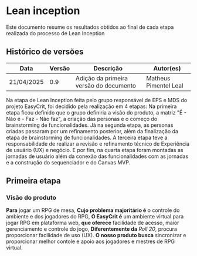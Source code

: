 # Lean inception
Este documento resume os resultados obtidos ao final de cada etapa realizada do processo de Lean Inception

## Histórico de versões

| Data | Versão | Descrição | Autor(es) |
|------|--------|-----------|-----------|
| 21/04/2025 | 0.9 | Adição da primeira versão do documento | Matheus Pimentel Leal |

Na etapa de Lean Inception feita pelo grupo responsável de EPS e MDS do projeto EasyCrit, foi decidido pela realização em 4 etapas: Na primeira etapa ficou definido que o grupo definiria a visão do produto, a matriz "É - Não é - Faz - Não faz", a criação das personas e o começo do brainstorming de funcionalidades. Já na segunda etapa, as personas criadas passaram por um refinamento posterior, além da finalização da etapa de brainstorming de funcionalidades. A terceira etapa teve a responsabilidade de realizar a revisão e refinamento técnico de Experiência de usuário (UX) e negócio. E por fim, na quarta etapa foram montadas as jornadas de usuário além da conexão das funcionalidades com as jornadas e a construção do sequenciador e do Canvas MVP.

## Primeira etapa
### Visão do produto
**Para** jogar um RPG de mesa, **Cujo problema majoritário é** o controle do ambiente e dos jogadores do RPG, **O EasyCrit é** um ambiente virtual para jogar RPG em plataforma web, **que oferece** facilidade de acesso, maior gerenciamento e controle do jogo, **Diferentemente da** _Roll 20_, procura proporcionar facilidade de uso (UX). **O nosso produto busca** sincronizar e proporcionar melhor contole e apoio aos jogadores e mestres de RPG virtual.
